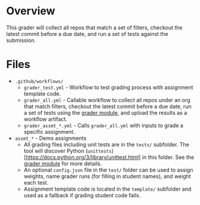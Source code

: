 # Overview

This grader will collect all repos that match a set of filters, checkout the latest commit before a due date, and run a set of tests against the submission.

# Files

* `.github/workflows/`
  * `grader_test.yml` - Workflow to test grading process with assignment template code.
  * `grader_all.yml` - Callable workflow to collect all repos under an org that match filters, checkout the latest commit before a due date, run a set of tests using the [grader module](https://github.com/PurdueECE/autograde.py), and upload the results as a workflow artifact.
  * `grader_assmt_*.yml` - Calls `grader_all.yml` with inputs to grade a specific assignment.
* `assmt_*` - Demo assignments
  * All grading files including unit tests are in the `tests/` subfolder. The tool will discover Python (`unittests`)[https://docs.python.org/3/library/unittest.html] in this folder. See the [grader module](https://github.com/PurdueECE/autograde.py) for more details.
  * An optional `config.json` file in the `test/` folder can be used to assign weights, name grader runs (for filling in student names), and weight each test.
  * Assignment template code is located in the `template/` subfolder and used as a fallback if grading student code fails.